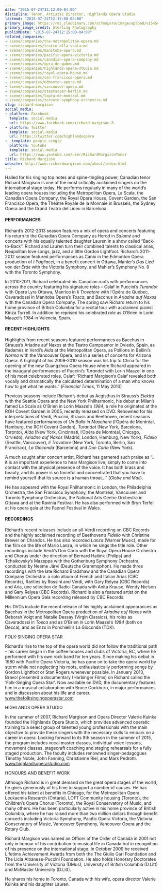 ```yaml
---
date: "2015-07-24T12:12:00-04:00"
discipline: Tenor, Artistic Director, Highlands Opera Studio
lastmod: "2015-07-24T12:15:00-04:00"
primary_image: https://res.cloudinary.com/schmopera/image/upload/v1545409169/media/webhook-uploads/1437753936712/Richard-MargisonResized.jpg.jpg
primary_image_credit: Sterling Photography
publishDate: "2015-07-24T12:15:00-04:00"
related_companies:
- scene/companies/the-metropolitan-opera.md
- scene/companies/teatro-alla-scala.md
- scene/companies/manitoba-opera.md
- scene/companies/pacific-opera-victoria.md
- scene/companies/canadian-opera-company.md
- scene/companies/opra-de-qubec.md
- scene/companies/highlands-opera-studio.md
- scene/companies/royal-opera-house.md
- scene/companies/san-francisco-opera.md
- scene/companies/edmonton-opera.md
- scene/companies/vancouver-opera.md
- scene/companies/staatsoper-berlin.md
- scene/companies/lopra-de-montral.md
- scene/companies/toronto-symphony-orchestra.md
slug: richard-margison
social_media:
- platform: Facebook
  template: social-media
  url: https://www.facebook.com/richard.margison.5
- platform: Twitter
  template: social-media
  url: https://twitter.com/highlandsopera
- _template: people_single
  platform: Youtube
  template: social-media
  url: https://www.youtube.com/user/RichardMargisonTenor
title: Richard Margison
website: http://www.richardmargison.com/about/index.html
---
```


Hailed for his ringing top notes and spine-tingling power, Canadian tenor Richard Margison is one of the most critically acclaimed singers on the international stage today. He performs regularly in many of the world’s leading opera houses including the Metropolitan Opera, La Scala, the Canadian Opera Company, the Royal Opera House, Covent Garden, the San Francisco Opera, the Théâtre Royale de la Monnaie in Brussels, the Sydney Opera and the Grand Teatro del Liceu in Barcelona.

#### PERFORMANCES

Richard’s 2012-2013 season features a mix of opera and concerts featuring his return to the Canadian Opera Company as Herod in *Salomé* and concerts with his equally talented daughter Lauren in a show called “Back-to-Back”. Richard and Lauren turn their combined talents to classical arias, Neapolitan love songs, jazz, and a little Gordon Lightfoot. Richard’s 2011-2012 season featured performances as Canio in the Edmonton Opera production of *I Pagliacci*, in a benefit concert in Ottawa, Mahler’s *Das Lied von der Erde* with the Victoria Symphony, and Mahler’s Symphony No. 8 with the Toronto Symphony.

In 2010-2011, Richard celebrated his Canadian roots with performances across the country featuring his signature roles – Calaf in Puccini’s *Turandot* with Opera Lyra Ottawa, Manrico in *Il Trovatore* with l’Opéra de Québec, Cavaradossi in Manitoba Opera’s *Tosca*, and Bacchus in *Ariadne auf Naxos* with the Canadian Opera Company. The spring saw Richard return to his home province of British Columbia for a recital tour with acclaimed pianist Kinza Tyrrell. In addition he reprised his celebrated role as O’Brien in Lorin Maazel’s 1984 in Valencia, Spain.

#### RECENT HIGHLIGHTS

Highlights from recent seasons featured performances as Bacchus in Strauss’s Ariadne auf Naxos at the Teatro Campoamor in Oviedo, Spain, as Radamès in Verdi’s *Aida* at the Metropolitan Opera, as Pollione in Bellini’s *Norma* with the Vancouver Opera, and in a series of concerts for Arizona Opera. A highlight of his 2009-2010 season was his trip to China for the opening of the new Guangzhou Opera House where Richard appeared in the inaugural performances of Puccini’s *Turandot* with Lorin Maazel in one of his most celebrated roles, Calaf: “Richard Margison’s Calaf revealed both vocally and
dramatically the calculated determination of a man who knows how to get what he wants.” (*Financial Times*, 11 May 2010)

Previous seasons include Richard’s debut as Aegisthus in Strauss’s *Elektra* with the Seattle Opera and the New York Philharmonic, his debut at Milan’s famed La Scala as O’Brien in Lorin Maazel’s *1984*, a role he originated at the ROH Covent Garden in 2005, recently released on DVD. Renowned for his interpretations of Verdi, Puccini, Strauss and Beethoven, recent seasons have featured performances of *Un Ballo in Maschera* (l’Opéra de Montréal, Hamburg, the ROH Covent Garden), *Turandot* (New York, Barcelona, Toronto), *Aida* (New York, Cincinnati, l’Opéra de Montréal, Chicago,
Orviedo), *Ariadne auf Naxos* (Madrid, London, Hamburg, New York), *Fidelio* (Seattle, Vancouver), *Il Trovatore* (New York, Toronto, Berlin, San Francisco), *La Gioconda* (Barcelona) and *Don Carlo* (New York).

A much sought after concert artist, Richard has garnered such praise as “…it is an important experience to hear Margison live, simply to come into contact with the physical presence of the voice. It has both brass and beauty, and its power is so forceful and concentrated that you have to remind yourself that its source is a human throat…” (*Globe and Mail*). 

He has appeared with the Royal Philharmonic in London, the Philadelphia Orchestra, the San Francisco Symphony, the Montreal, Vancouver and Toronto Symphony Orchestras, the National Arts Centre Orchestra in Ottawa and at the Ravinia Festival. He has also performed with Bryn Terfel at his opera gala at the Faenol Festival in Wales.

#### RECORDINGS

Richard’s recent releases include an all-Verdi recording on CBC Records and the highly acclaimed recording of Beethoven’s *Fidelio* with Christine Brewer on Chandos. He has also recorded *Lanza* (Warner Music), made for the film on the life of Mario Lanza, in which he sings the title role. Other recordings include Verdi’s Don Carlo with the Royal Opera House Orchestra and Chorus under the direction of Bernard Haitink (Philips) and Tchaikovsky’s Mazeppa with the Gothenburg Symphony Orchestra, conducted by Neeme Järvi (Deutsche Grammophon). He made three recordings with the late Richard Bradshaw and the Canadian Opera Company Orchestra: a solo album of French and Italian Arias (CBC Records), Rarities by Rossini and Verdi, with Gary Relyea (CBC Records) and Aria, une sélection de Radio-Canada with Anita Krause, Wendy Nielson and Gary Relyea (CBC Records). Richard is also a featured artist on the Millennium Opera Gala recording released by CBC Records.

His DVDs include the recent release of his highly acclaimed appearances as Bacchus in the Metropolitan Opera production of *Ariadne auf Naxos* with Deborah Voigt and Natalie Dessay (Virgin Classics), his roles as Cavaradossi in *Tosca* and as O’Brien in Lorin Maazel’s *1984* (both on Decca), and as Enzo in Ponchielli’s La Gioconda (TDK).

FOLK-SINGING OPERA STAR

Richard’s rise to the top of the opera world did not follow the traditional path – his career began in the coffee houses and clubs of Victoria, BC, where he performed with his own rock band for ten years. Since making his debut in 1980 with Pacific Opera Victoria, he has gone on to take the opera world by storm while not neglecting his roots, enthusiastically performing songs by Gordon Lightfoot or Stan Rogers whenever possible. In January 2010, Bravo! presented a documentary (Harbinger Films) on Richard called the ‘Folk-Singing Opera Star’. Now available on DVD, the documentary features him in a musical collaboration with Bruce Cockburn, in major performances and in discussion about his life and career. www.thefolksingingoperastar.com

HIGHLANDS OPERA STUDIO

In the summer of 2007, Richard Margison and Opera Director Valerie Kuinka founded the Highlands Opera Studio, which provides advanced operatic training to a select group of talented young professionals with the main objective to provide these singers with the necessary skills to embark on a career in opera. Looking forward to its 9th season in the summer of 2015, the program includes vocal master classes, individual voice lessons, movement classes, stagecraft coaching and staging rehearsals for a fully staged production. The faculty includes renowned singer-pedagogues Timothy Noble, John
Fanning, Christianne Riel, and Mark Pedrotti. www.highlandsoperastudio.com

HONOURS AND BENEFIT WORK

Although Richard is in great demand on the great opera stages of the world, he gives generously of his time to support a number of causes. He has offered his talent at benefits in Chicago, for the Metropolitan Opera, Leukaemia Research (Ontario), LOFT Community housing (Toronto), the Children’s Opera Chorus (Toronto), the Royal Conservatory of Music, and many others. He has been particularly active in his home province of British Columbia, where he has raised more than two million dollars through benefit concerts including Victoria Symphony, Pacific Opera Victoria, the Victoria Conservatory of Music, Vancouver Symphony, Vancouver Opera and the Rotary Club.

Richard Margison was named an Officer of the Order of Canada in 2001 not only in honour of his contribution to musical life in Canada but in recognition of his presence on the international stage. In October 2009 he received Lifetime
Achievement Awards from both the The Giulio Gari Foundation and The Licia Albanese-Puccini Foundation. He also holds Honorary Doctorates from the University of Victoria (DMus), University of British Columbia (D.Litt) and McMaster University (D.Litt).

He shares his home in Toronto, Canada with his wife, opera director Valerie Kuinka and his daughter Lauren.

